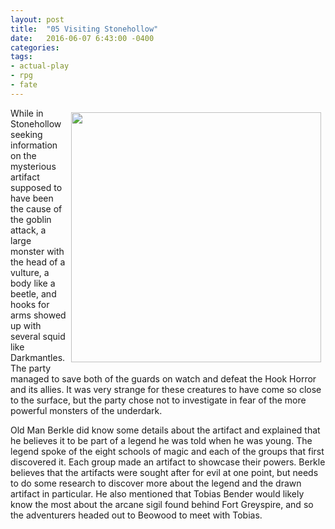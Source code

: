 ```yaml
---
layout: post
title:  "05 Visiting Stonehollow"
date:   2016-06-07 6:43:00 -0400 
categories: 
tags: 
- actual-play
- rpg
- fate
---
```


[<img src="{{site.baseurl}}/images/hook-horror-attack.jpg" style="Float:right;width:400px;padding:7px;" />]({{site.baseurl}}/images/hook-horror-attack.jpg)
While in Stonehollow seeking information on the mysterious artifact supposed to have been the cause of the goblin attack, a large monster with the head of a vulture, a body like a beetle, and hooks for arms showed up with several squid like Darkmantles. <!--more-->The party managed to save both of the guards on watch and defeat the Hook Horror and its allies. It was very strange for these creatures to have come so close to the surface, but the party chose not to investigate in fear of the more powerful monsters of the underdark.

Old Man Berkle did know some details about the artifact and explained that he believes it to be part of a legend he was told when he was young. The legend spoke of the eight schools of magic and each of the groups that first discovered it. Each group made an artifact to showcase their powers. Berkle believes that the artifacts were sought after for evil at one point, but needs to do some research to discover more about the legend and the drawn artifact in particular. He also mentioned that Tobias Bender would likely know the most about the arcane sigil found behind Fort Greyspire, and so the adventurers headed out to Beowood to meet with Tobias.
